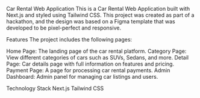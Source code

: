 Car Rental Web Application
This is a Car Rental Web Application built with Next.js and styled using Tailwind CSS. This project was created as part of a hackathon, and the design was based on a Figma template that was developed to be pixel-perfect and responsive.

Features
The project includes the following pages:

Home Page: The landing page of the car rental platform.
Category Page: View different categories of cars such as SUVs, Sedans, and more.
Detail Page: Car details page with full information on features and pricing.
Payment Page: A page for processing car rental payments.
Admin Dashboard: Admin panel for managing car listings and users.

Technology Stack
Next.js
Tailwind CSS